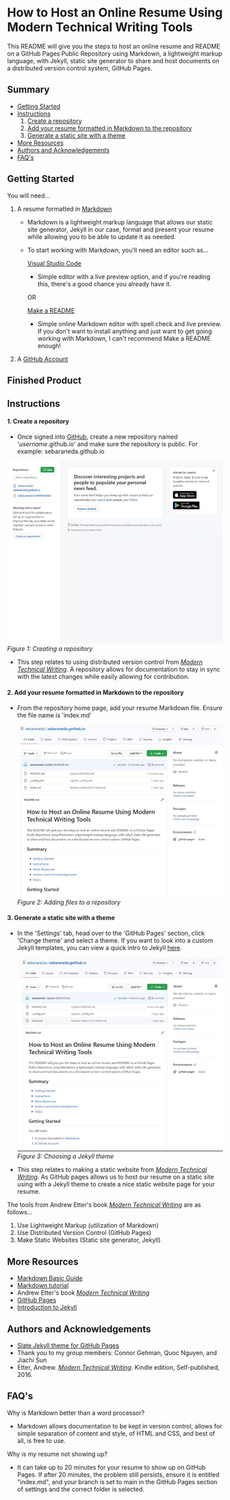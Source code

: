 # How to Host an Online Resume Using Modern Technical Writing Tools

This README will give you the steps to host an online resume and README on a GitHub Pages Public Repository using Markdown, a lightweight markup language, with Jekyll, static site generator to share and host documents on a distributed version control system, GitHub Pages.

## Summary

  - [Getting Started](#getting-started)
  - [Instructions](#instructions)
      1. [Create a repository](#create-a-repository)
      2. [Add your resume formatted in Markdown to the repository](#add-your-resume-formatted-in-markdown-to-the-repository)
      3. [Generate a static site with a theme](#generate-a-static-site-with-a-theme)
  - [More Resources](#more-resources)
  - [Authors and Acknowledgements](#authors-and-acknowledgements)
  - [FAQ's](#FAQ's)

## Getting Started
You will need... 
1. A resume formatted in [Markdown](https://www.markdownguide.org/basic-syntax)
    - Markdown is a lightweight markup language that allows our static site generator, Jekyll in our case, format and present your resume while allowing you to be able to update it as needed.
    - To start working with Markdown, you'll need an editor such as...
  
      [Visual Studio Code](https://code.visualstudio.com/) 
      
        - Simple editor with a live preview option, and if you're reading this, there's a good chance you already have it.
      
      OR
     
      [Make a README](https://www.makeareadme.com/)
      
        - Simple online Markdown editor with spell check and live preview. If you don't want to install anything and just want to get going working with Markdown, I can't recommend Make a README enough!   
      
2. A [GitHub Account](https://github.com/join)

## Finished Product

## Instructions

#### 1. Create a repository
 - Once signed into [GitHub](https://github.com/), create a new repository named '_username_.github.io' and make sure the repository is public.
 For example: sebaraneda.github.io
 
  ![Creating a repository](https://github.com/sebaraneda/sebaraneda.gethub.io/blob/main/Step%201.gif)
  _Figure 1: Creating a repository_
  
 - This step relates to using distributed version control from _[Modern Technical Writing][1]_. A repository allows for documentation to stay in sync with the latest changes while easily allowing for contribution.

#### 2. Add your resume formatted in Markdown to the repository
 - From the repository home page, add your resume Markdown file. Ensure the file name is 'index.md'
 
   ![Adding files to a repository](https://github.com/sebaraneda/sebaraneda.gethub.io/blob/main/Step%202.gif)
   _Figure 2: Adding files to a repository_
   
#### 3. Generate a static site with a theme
- In the 'Settings' tab, head over to the 'GitHub Pages' section, click 'Change theme' and select a theme. If you want to look into a custom Jekyll templates, you can view a quick intro to Jekyll [here](https://www.mikedane.com/static-site-generators/jekyll/).

  ![Choosing a Jekyll theme](https://github.com/sebaraneda/sebaraneda.gethub.io/blob/main/Step%203.gif)
  _Figure 3: Choosing a Jekyll theme_
- This step relates to making a static website from _[Modern Technical Writing][1]_. As GitHub pages allows us to host our resume on a static site using with a Jekyll theme to create a nice static website page for your resume.

The tools from Andrew Etter's book _[Modern Technical Writing][1]_ are as follows...

 1. Use Lightweight Markup (utilization of Markdown)
 2. Use Distributed Version Control (GitHub Pages)
 3. Make Static Websites (Static site generator, Jekyll)

[1]: <https://www.amazon.ca/Modern-Technical-Writing-Introduction-Documentation-ebook/dp/B01A2QL9SS> "Etter, Andrew. Modern Technical Writing. Kindle edition, Self-published, 2016."

## More Resources
 - [Markdown Basic Guide](https://www.markdownguide.org/basic-syntax)
 - [Markdown tutorial](https://www.markdowntutorial.com/)
 - Andrew Etter's book _[Modern Technical Writing](https://www.amazon.ca/Modern-Technical-Writing-Introduction-Documentation-ebook/dp/B01A2QL9SS)_
 - [GitHub Pages](https://pages.github.com/)
 - [Introduction to Jekyll](https://www.mikedane.com/static-site-generators/jekyll/)

## Authors and Acknowledgements
  - [Slate Jekyll theme for GitHub Pages](https://github.com/pages-themes/slate)
  - Thank you to my group members: Connor Gehman, Quoc Nguyen, and Jiachi Sun
  - Etter, Andrew. _[Modern Technical Writing](https://www.amazon.ca/Modern-Technical-Writing-Introduction-Documentation-ebook/dp/B01A2QL9SS)_. Kindle edition, Self-published, 2016.

## FAQ's
Why is Markdown better than a word processor?
 - Markdown allows documentation to be kept in version control, allows for simple separation of content and style, of HTML and CSS, and best of all, is free to use.

Why is my resume not showing up?
 - It can take up to 20 minutes for your resume to show up on GitHub Pages. If after 20 minutes, the problem still persists, ensure it is entitled "index.md", and your branch is set to main in the GitHub Pages section of settings and the correct folder is selected.
